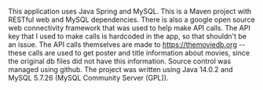 This application uses Java Spring and MySQL. This is a Maven project with RESTful web
and MySQL dependencies. There is also a google open source web connectivity framework that was
used to help make API calls. The API key that I used to make calls is hardcoded in the app, so that
shouldn't be an issue. The API calls themselves are made to https://themoviedb.org -- these 
calls are used to get poster and title information about movies, since the original db files did not 
have this information. Source control was managed using github. The project was written using 
Java 14.0.2 and MySQL 5.7.26 (MySQL Community Server (GPL)).